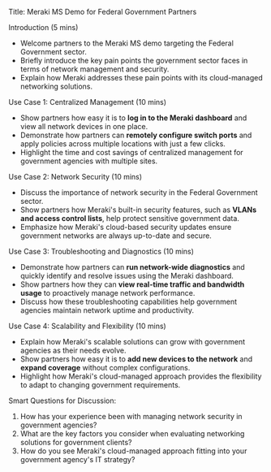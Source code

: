Title: Meraki MS Demo for Federal Government Partners

Introduction (5 mins)
- Welcome partners to the Meraki MS demo targeting the Federal Government sector.
- Briefly introduce the key pain points the government sector faces in terms of network management and security.
- Explain how Meraki addresses these pain points with its cloud-managed networking solutions.

Use Case 1: Centralized Management (10 mins)
- Show partners how easy it is to **log in to the Meraki dashboard** and view all network devices in one place.
- Demonstrate how partners can **remotely configure switch ports** and apply policies across multiple locations with just a few clicks.
- Highlight the time and cost savings of centralized management for government agencies with multiple sites.

Use Case 2: Network Security (10 mins)
- Discuss the importance of network security in the Federal Government sector.
- Show partners how Meraki's built-in security features, such as **VLANs and access control lists**, help protect sensitive government data.
- Emphasize how Meraki's cloud-based security updates ensure government networks are always up-to-date and secure.

Use Case 3: Troubleshooting and Diagnostics (10 mins)
- Demonstrate how partners can **run network-wide diagnostics** and quickly identify and resolve issues using the Meraki dashboard.
- Show partners how they can **view real-time traffic and bandwidth usage** to proactively manage network performance.
- Discuss how these troubleshooting capabilities help government agencies maintain network uptime and productivity.

Use Case 4: Scalability and Flexibility (10 mins)
- Explain how Meraki's scalable solutions can grow with government agencies as their needs evolve.
- Show partners how easy it is to **add new devices to the network** and **expand coverage** without complex configurations.
- Highlight how Meraki's cloud-managed approach provides the flexibility to adapt to changing government requirements.

Smart Questions for Discussion:
1. How has your experience been with managing network security in government agencies?
2. What are the key factors you consider when evaluating networking solutions for government clients?
3. How do you see Meraki's cloud-managed approach fitting into your government agency's IT strategy?